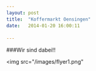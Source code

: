 ```yaml
---
layout: post
title:  "Koffermarkt Oensingen"
date:   2014-01-20 16:00:11

---
```


###Wir sind dabei!!


<img src="/images/flyer1.png"  





    
